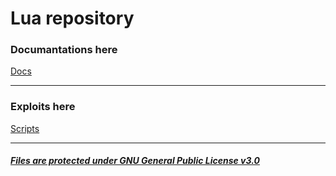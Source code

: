 # Lua repository

### Documantations here

[Docs](/documantations/)

---

### Exploits here

[Scripts](/scripts/)

---

##### [Files are protected under GNU General Public License v3.0](/LICENSE)
